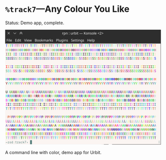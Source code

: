 #   `%track7`—Any Colour You Like

Status:  Demo app, complete.

![](./img/screenshot.png)

A command line with color, demo app for Urbit.

